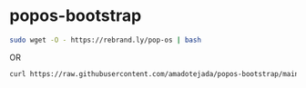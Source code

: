 # popos-bootstrap

```bash
sudo wget -O - https://rebrand.ly/pop-os | bash
```
OR

```bash
curl https://raw.githubusercontent.com/amadotejada/popos-bootstrap/main/pop_os_fresh.sh | sudo bash
```

